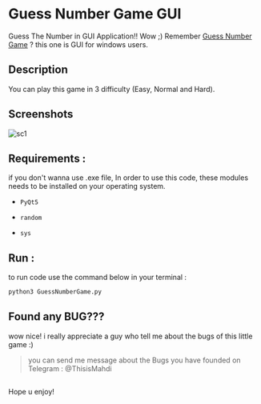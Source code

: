 # Guess Number Game GUI
Guess The Number in GUI Application!! Wow ;) Remember [Guess Number Game](https://github.com/ThisMahdi/Guess-Number-Game) ? this one is GUI for windows users.

## Description
You can play this game in 3 difficulty (Easy, Normal and Hard).

## Screenshots

![sc1](https://s19.picofile.com/file/8437675618/Guess_Number_Game_By_This_Mahdi.jpg)


## Requirements :

if you don't wanna use .exe file, In order to use this code, these modules needs to be installed on your operating system.


* `PyQt5`

* `random`

* `sys`

## Run :

to run code use the command below in your terminal :
```Python
python3 GuessNumberGame.py
```
## Found any BUG???
wow nice! i really appreciate a guy who tell me about the bugs of this little game :)
> you can send me message about the Bugs you have founded on Telegram : @ThisisMahdi

##
Hope u enjoy!
